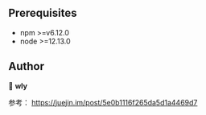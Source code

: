 ## Prerequisites

- npm >=v6.12.0
- node >=12.13.0

## Author

👤 **wly**

参考： https://juejin.im/post/5e0b1116f265da5d1a4469d7
